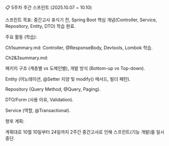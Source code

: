 📋 5주차 주간 스프린트 (2025.10.07 ~ 10.10)

스프린트 목표: 중간고사 휴식기 전, Spring Boot 핵심 개념(Controller, Service, Repository, Entity, DTO) 학습 완료.

주요 활동 (학습):

Ch1summary.md: Controller, @ResponseBody, Devtools, Lombok 학습.

Ch2&3summary.md:

패키지 구조 (계층별 vs 도메인별), 개발 방식 (Bottom-up vs Top-down).

Entity (어노테이션, @Setter 지양 및 modify() 메서드, 빌더 패턴).

Repository (Query Method, @Query, Paging).

DTO/Form (사용 이유, Validation).

Service (역할, @Transactional).

향후 계획:

계획대로 10월 10일부터 24일까지 2주간 중간고사로 인해 스프린트(기능 개발)를 일시 중단.
